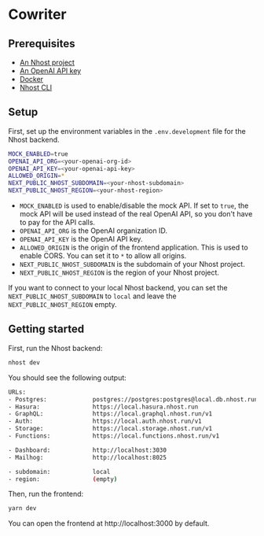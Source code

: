 # Cowriter

## Prerequisites

- [An Nhost project](https://docs.nhost.io/)
- [An OpenAI API key](https://platform.openai.com/docs/introduction/key-concepts)
- [Docker](https://docs.docker.com/get-docker/)
- [Nhost CLI](https://docs.nhost.io/cli)

## Setup

First, set up the environment variables in the `.env.development` file for the Nhost backend.

```bash
MOCK_ENABLED=true
OPENAI_API_ORG=<your-openai-org-id>
OPENAI_API_KEY=<your-openai-api-key>
ALLOWED_ORIGIN=*
NEXT_PUBLIC_NHOST_SUBDOMAIN=<your-nhost-subdomain>
NEXT_PUBLIC_NHOST_REGION=<your-nhost-region>
```

- `MOCK_ENABLED` is used to enable/disable the mock API. If set to `true`, the mock API will be used instead of the real OpenAI API, so you don't have to pay for the API calls.
- `OPENAI_API_ORG` is the OpenAI organization ID.
- `OPENAI_API_KEY` is the OpenAI API key.
- `ALLOWED_ORIGIN` is the origin of the frontend application. This is used to enable CORS. You can set it to `*` to allow all origins.
- `NEXT_PUBLIC_NHOST_SUBDOMAIN` is the subdomain of your Nhost project.
- `NEXT_PUBLIC_NHOST_REGION` is the region of your Nhost project.

If you want to connect to your local Nhost backend, you can set the `NEXT_PUBLIC_NHOST_SUBDOMAIN` to `local` and leave the `NEXT_PUBLIC_NHOST_REGION` empty.

## Getting started

First, run the Nhost backend:

```bash
nhost dev
```

You should see the following output:

```bash
URLs:
- Postgres:             postgres://postgres:postgres@local.db.nhost.run:5432/postgres
- Hasura:               https://local.hasura.nhost.run
- GraphQL:              https://local.graphql.nhost.run/v1
- Auth:                 https://local.auth.nhost.run/v1
- Storage:              https://local.storage.nhost.run/v1
- Functions:            https://local.functions.nhost.run/v1

- Dashboard:            http://localhost:3030
- Mailhog:              http://localhost:8025

- subdomain:            local
- region:               (empty)
```

Then, run the frontend:

```bash
yarn dev
```

You can open the frontend at http://localhost:3000 by default.
